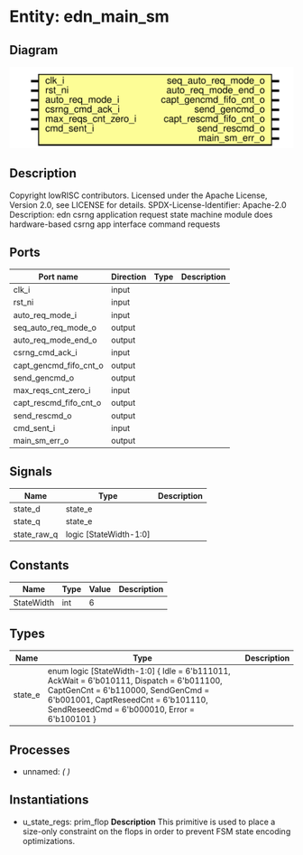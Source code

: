 # Entity: edn_main_sm
## Diagram
![Diagram](edn_main_sm.svg "Diagram")
## Description
Copyright lowRISC contributors.
 Licensed under the Apache License, Version 2.0, see LICENSE for details.
 SPDX-License-Identifier: Apache-2.0
 Description: edn csrng application request state machine module
   does hardware-based csrng app interface command requests
 
## Ports
| Port name              | Direction | Type | Description |
| ---------------------- | --------- | ---- | ----------- |
| clk_i                  | input     |      |             |
| rst_ni                 | input     |      |             |
| auto_req_mode_i        | input     |      |             |
| seq_auto_req_mode_o    | output    |      |             |
| auto_req_mode_end_o    | output    |      |             |
| csrng_cmd_ack_i        | input     |      |             |
| capt_gencmd_fifo_cnt_o | output    |      |             |
| send_gencmd_o          | output    |      |             |
| max_reqs_cnt_zero_i    | input     |      |             |
| capt_rescmd_fifo_cnt_o | output    |      |             |
| send_rescmd_o          | output    |      |             |
| cmd_sent_i             | input     |      |             |
| main_sm_err_o          | output    |      |             |
## Signals
| Name        | Type                   | Description |
| ----------- | ---------------------- | ----------- |
| state_d     | state_e                |             |
| state_q     | state_e                |             |
| state_raw_q | logic [StateWidth-1:0] |             |
## Constants
| Name       | Type | Value | Description |
| ---------- | ---- | ----- | ----------- |
| StateWidth | int  | 6     |             |
## Types
| Name    | Type                                                                                                                                                                                                                                                                                              | Description |
| ------- | ------------------------------------------------------------------------------------------------------------------------------------------------------------------------------------------------------------------------------------------------------------------------------------------------- | ----------- |
| state_e | enum logic [StateWidth-1:0] {     Idle          = 6'b111011,      AckWait       = 6'b010111,      Dispatch      = 6'b011100,      CaptGenCnt    = 6'b110000,      SendGenCmd    = 6'b001001,      CaptReseedCnt = 6'b101110,      SendReseedCmd = 6'b000010,      Error         = 6'b100101     } |             |
## Processes
- unnamed: _(  )_

## Instantiations
- u_state_regs: prim_flop
**Description**
This primitive is used to place a size-only constraint on the
flops in order to prevent FSM state encoding optimizations.

